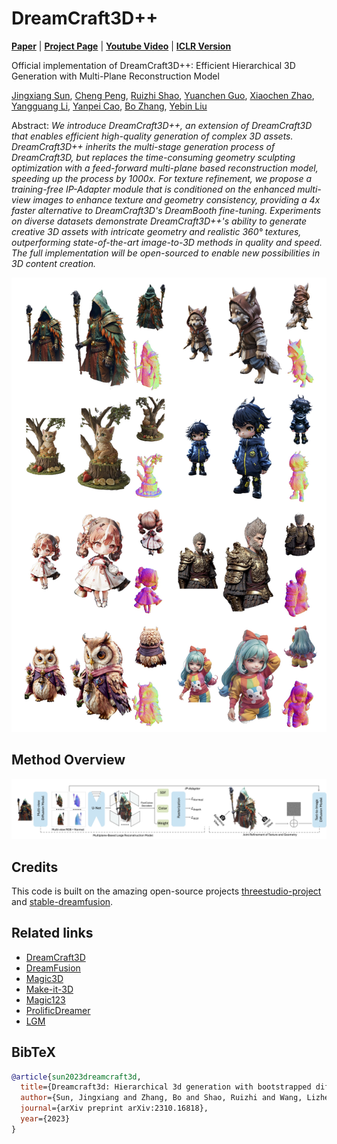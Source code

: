 # DreamCraft3D++

[**Paper**](https://arxiv.org/abs/2310.16818) | [**Project Page**](https://dreamcraft3dplus.github.io/) | [**Youtube Video**](https://www.youtube.com/watch?v=0FazXENkQms) | [**ICLR Version**](https://mrtornado24.github.io/DreamCraft3D/)

Official implementation of DreamCraft3D++: Efficient Hierarchical 3D Generation with Multi-Plane Reconstruction Model

[Jingxiang Sun](https://mrtornado24.github.io/), [Cheng Peng](https://pengc02.github.io/), [Ruizhi Shao](https://dsaurus.github.io/saurus/), [Yuanchen Guo](https://scholar.google.com/citations?user=b7ZJV9oAAAAJ&hl=en), [Xiaochen Zhao](https://xiaochen-zhao.netlify.app/), [Yangguang Li](https://scholar.google.com/citations?user=a7AMvgkAAAAJ&hl=zh-CN), [Yanpei Cao](https://yanpei.me/), [Bo Zhang](https://bo-zhang.me/), [Yebin Liu](https://liuyebin.com/)


Abstract: *We introduce DreamCraft3D++, an extension of DreamCraft3D that enables efficient high-quality generation of complex 3D assets. DreamCraft3D++ inherits the multi-stage generation process of DreamCraft3D, but replaces the time-consuming geometry sculpting optimization with a feed-forward multi-plane based reconstruction model, speeding up the process by 1000x. For texture refinement, we propose a training-free IP-Adapter module that is conditioned on the enhanced multi-view images to enhance texture and geometry consistency, providing a 4x faster alternative to DreamCraft3D's DreamBooth fine-tuning. Experiments on diverse datasets demonstrate DreamCraft3D++'s ability to generate creative 3D assets with intricate geometry and realistic 360° textures, outperforming state-of-the-art image-to-3D methods in quality and speed. The full implementation will be open-sourced to enable new possibilities in 3D content creation.*

<p align="center">
    <img src="assets/teaser_v2.jpg">
</p>


## Method Overview
<p align="center">
    <img src="assets/pipeline.jpg">
</p>


<!-- https://github.com/MrTornado24/DreamCraft3D/assets/45503891/8e70610c-d812-4544-86bf-7f8764e41067



https://github.com/MrTornado24/DreamCraft3D/assets/45503891/b1e8ae54-1afd-4e0f-88f7-9bd5b70fd44d



https://github.com/MrTornado24/DreamCraft3D/assets/45503891/ead40f9b-d7ee-4ee8-8d98-dbd0b8fbab97 -->



## Credits
This code is built on the amazing open-source projects [threestudio-project](https://github.com/threestudio-project/threestudio) and [stable-dreamfusion](https://github.com/ashawkey/stable-dreamfusion).

## Related links
- [DreamCraft3D](https://mrtornado24.github.io/DreamCraft3D/)
- [DreamFusion](https://dreamfusion3d.github.io/)
- [Magic3D](https://research.nvidia.com/labs/dir/magic3d/)
- [Make-it-3D](https://make-it-3d.github.io/)
- [Magic123](https://guochengqian.github.io/project/magic123/)
- [ProlificDreamer](https://ml.cs.tsinghua.edu.cn/prolificdreamer/)
- [LGM](https://github.com/3DTopia/LGM)

## BibTeX

```bibtex
@article{sun2023dreamcraft3d,
  title={Dreamcraft3d: Hierarchical 3d generation with bootstrapped diffusion prior},
  author={Sun, Jingxiang and Zhang, Bo and Shao, Ruizhi and Wang, Lizhen and Liu, Wen and Xie, Zhenda and Liu, Yebin},
  journal={arXiv preprint arXiv:2310.16818},
  year={2023}
}
```
